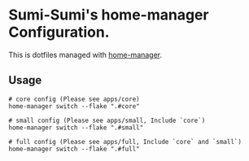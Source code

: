 # Sumi-Sumi's home-manager Configuration.

This is dotfiles managed with [home-manager](https://github.com/nix-community/home-manager).

## Usage

```
# core config (Please see apps/core)
home-manager switch --flake ".#core"

# small config (Please see apps/small, Include `core`)
home-manager switch --flake ".#small"

# full config (Please see apps/full, Include `core` and `small`)
home-manager switch --flake ".#full"
```
